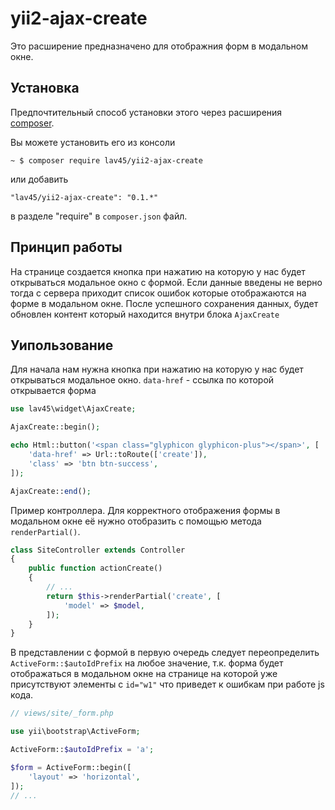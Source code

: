 # yii2-ajax-create

Это расширение предназначено для отображния форм в модальном окне.


## Установка

Предпочтительный способ установки этого через расширения [composer](http://getcomposer.org/download/).

Вы можете установить его из консоли

``
~ $ composer require lav45/yii2-ajax-create
``

или добавить

``
      "lav45/yii2-ajax-create": "0.1.*"
``

в разделе "require" в `composer.json` файл.


## Принцип работы

На странице создается кнопка при нажатию на которую у нас будет открываться модальное окно с формой.
Если данные введены не верно тогда с сервера приходит список ошибок которые отображаются на форме в модальном окне.
После успешного сохранения данных, будет обновлен контент который находится внутри блока `AjaxCreate` 


## Уипользование

Для начала нам нужна кнопка при нажатию на которую у нас будет открываться модальное окно.
`data-href` - ссылка по которой открывается форма

```php
use lav45\widget\AjaxCreate;

AjaxCreate::begin();

echo Html::button('<span class="glyphicon glyphicon-plus"></span>', [
    'data-href' => Url::toRoute(['create']),
    'class' => 'btn btn-success',
]);

AjaxCreate::end();
```

Пример контроллера. Для корректного отображения формы в модальном окне её нужно отобразить с помощью метода `renderPartial()`. 

```php
class SiteController extends Controller
{
    public function actionCreate()
    {
        // ...
        return $this->renderPartial('create', [
            'model' => $model,
        ]);
    }
}
```

В представлении с формой в первую очередь следует переопределить `ActiveForm::$autoIdPrefix` на любое значение, т.к. форма будет отображаться в модальном окне на странице на которой уже присутствуют элементы с `id="w1"` что приведет к ошибкам при работе js кода.

```php
// views/site/_form.php

use yii\bootstrap\ActiveForm;

ActiveForm::$autoIdPrefix = 'a';

$form = ActiveForm::begin([
    'layout' => 'horizontal',
]);
// ...
```
